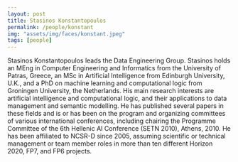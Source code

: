 ```yaml
---
layout: post
title: Stasinos Konstantopoulos
permalink: /people/konstant
img: "assets/img/faces/konstant.jpeg"
tags: [people]
---
```


Stasinos Konstantopoulos leads the Data Engineering Group. Stasinos
holds an MEng in Computer Engineering and Informatics from the
University of Patras, Greece, an MSc in Artificial Intelligence from
Edinburgh University, U.K., and a PhD on machine learning and
computational logic from Groningen University, the Netherlands. His
main research interests are artificial intelligence and computational
logic, and their applications to data management and semantic
modelling. He has published several papers in these fields and is or
has been on the program and organizing committees of various
international conferences, including chairing the Programme Committee
of the 6th Hellenic AI Conference (SETN 2010), Athens, 2010. He has
been affiliated to NCSR-D since 2005, assuming scientific or technical
management or team member roles in more than ten different
Horizon 2020, FP7, and FP6 projects.

<a href="https://github.com/stasinos" title="Follow him on GitHub">
  <span class="fa-stack fa-lg"><i class="fa fa-github fa-stack-1x"></i></span>
<a href="https://bitbucket.com/stasinos" title="Follow him on Bitbucket">
  <span class="fa-stack fa-lg"><i class="fa fa-bitbucket fa-stack-1x"></i></span>
<a href="https://gitlab.com/stasinos" title="Follow him on GitLab">
  <span class="fa-stack fa-lg"><i class="fa fa-gitlab fa-stack-1x"></i></span>
<a href="https://linkedin.com/in/stasinos" title="Follow him on LinkedIn">
  <span class="fa-stack fa-lg"><i class="fa fa-linkedin fa-stack-1x"></i></span></a>
